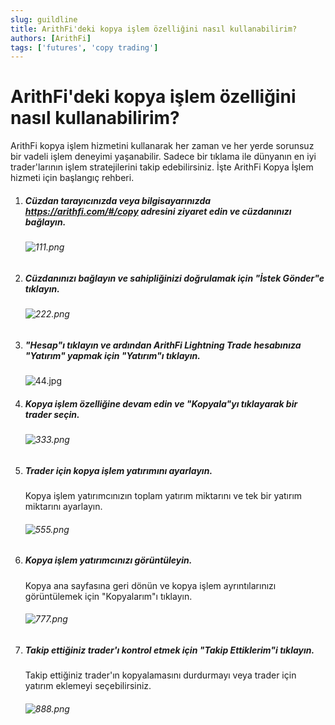```yaml
---
slug: guildline
title: ArithFi'deki kopya işlem özelliğini nasıl kullanabilirim?
authors: [ArithFi]
tags: ['futures', 'copy trading']
---
```


# ArithFi'deki kopya işlem özelliğini nasıl kullanabilirim?

ArithFi kopya işlem hizmetini kullanarak her zaman ve her yerde sorunsuz bir vadeli işlem deneyimi yaşanabilir. Sadece bir tıklama ile dünyanın en iyi trader'larının işlem stratejilerini takip edebilirsiniz. İşte ArithFi Kopya İşlem hizmeti için başlangıç rehberi.

1. ##### Cüzdan tarayıcınızda veya bilgisayarınızda https://arithfi.com/#/copy adresini ziyaret edin ve cüzdanınızı bağlayın.

   ###### ![111.png](https://bafybeibixmvl5uy7yanoqd24ybpozioj3omynxxvmaqdpjdcs2bpfdph3y.ipfs.nftstorage.link/111.png)

2. ##### Cüzdanınızı bağlayın ve sahipliğinizi doğrulamak için "İstek Gönder"e tıklayın.

   ###### ![222.png](https://bafybeibixmvl5uy7yanoqd24ybpozioj3omynxxvmaqdpjdcs2bpfdph3y.ipfs.nftstorage.link/222.png)

3. ##### "Hesap"ı tıklayın ve ardından ArithFi Lightning Trade hesabınıza "Yatırım" yapmak için "Yatırım"ı tıklayın.

   ![44.jpg](https://bafybeibixmvl5uy7yanoqd24ybpozioj3omynxxvmaqdpjdcs2bpfdph3y.ipfs.nftstorage.link/333.png)

4. ##### Kopya işlem özelliğine devam edin ve "Kopyala"yı tıklayarak bir trader seçin.

   ###### ![333.png](https://bafybeibixmvl5uy7yanoqd24ybpozioj3omynxxvmaqdpjdcs2bpfdph3y.ipfs.nftstorage.link/444.png)

5. ##### Trader için kopya işlem yatırımını ayarlayın.

   Kopya işlem yatırımcınızın toplam yatırım miktarını ve tek bir yatırım miktarını ayarlayın.

   ###### ![555.png](https://bafybeibixmvl5uy7yanoqd24ybpozioj3omynxxvmaqdpjdcs2bpfdph3y.ipfs.nftstorage.link/555.png)

6. ##### Kopya işlem yatırımcınızı görüntüleyin.

   Kopya ana sayfasına geri dönün ve kopya işlem ayrıntılarınızı görüntülemek için "Kopyalarım"ı tıklayın.

   ###### ![777.png](https://bafybeibixmvl5uy7yanoqd24ybpozioj3omynxxvmaqdpjdcs2bpfdph3y.ipfs.nftstorage.link/666.png)

7. ##### Takip ettiğiniz trader'ı kontrol etmek için "Takip Ettiklerim"i tıklayın.

   Takip ettiğiniz trader'ın kopyalamasını durdurmayı veya trader için yatırım eklemeyi seçebilirsiniz.

   ###### ![888.png](https://bafybeibixmvl5uy7yanoqd24ybpozioj3omynxxvmaqdpjdcs2bpfdph3y.ipfs.nftstorage.link/777.png)

   